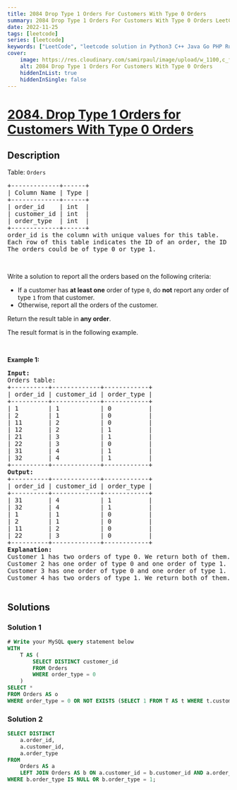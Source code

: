 ```yaml
---
title: 2084 Drop Type 1 Orders For Customers With Type 0 Orders
summary: 2084 Drop Type 1 Orders For Customers With Type 0 Orders LeetCode Solution Explained
date: 2022-11-25
tags: [leetcode]
series: [leetcode]
keywords: ["LeetCode", "leetcode solution in Python3 C++ Java Go PHP Ruby Swift TypeScript Rust C# JavaScript C", "2084 Drop Type 1 Orders For Customers With Type 0 Orders LeetCode Solution Explained in all languages"]
cover:
    image: https://res.cloudinary.com/samirpaul/image/upload/w_1100,c_fit,co_rgb:FFFFFF,l_text:Arial_75_bold:2084 Drop Type 1 Orders For Customers With Type 0 Orders - Solution Explained/problem-solving.webp
    alt: 2084 Drop Type 1 Orders For Customers With Type 0 Orders
    hiddenInList: true
    hiddenInSingle: false
---
```



# [2084. Drop Type 1 Orders for Customers With Type 0 Orders](https://leetcode.com/problems/drop-type-1-orders-for-customers-with-type-0-orders)


## Description

<p>Table: <code>Orders</code></p>

<pre>
+-------------+------+
| Column Name | Type |
+-------------+------+
| order_id    | int  | 
| customer_id | int  |
| order_type  | int  | 
+-------------+------+
order_id is the column with unique values for this table.
Each row of this table indicates the ID of an order, the ID of the customer who ordered it, and the order type.
The orders could be of type 0 or type 1.
</pre>

<p>&nbsp;</p>

<p>Write a solution to report all the orders based on the following criteria:</p>

<ul>
	<li>If a customer has <strong>at least one</strong> order of type <code>0</code>, do <strong>not</strong> report any order of type <code>1</code> from that customer.</li>
	<li>Otherwise, report all the orders of the customer.</li>
</ul>

<p>Return the result table in <strong>any order</strong>.</p>

<p>The result format is in the following example.</p>

<p>&nbsp;</p>
<p><strong class="example">Example 1:</strong></p>

<pre>
<strong>Input:</strong>
Orders table:
+----------+-------------+------------+
| order_id | customer_id | order_type |
+----------+-------------+------------+
| 1        | 1           | 0          |
| 2        | 1           | 0          |
| 11       | 2           | 0          |
| 12       | 2           | 1          |
| 21       | 3           | 1          |
| 22       | 3           | 0          |
| 31       | 4           | 1          |
| 32       | 4           | 1          |
+----------+-------------+------------+
<strong>Output:</strong>
+----------+-------------+------------+
| order_id | customer_id | order_type |
+----------+-------------+------------+
| 31       | 4           | 1          |
| 32       | 4           | 1          |
| 1        | 1           | 0          |
| 2        | 1           | 0          |
| 11       | 2           | 0          |
| 22       | 3           | 0          |
+----------+-------------+------------+
<strong>Explanation:</strong>
Customer 1 has two orders of type 0. We return both of them.
Customer 2 has one order of type 0 and one order of type 1. We only return the order of type 0.
Customer 3 has one order of type 0 and one order of type 1. We only return the order of type 0.
Customer 4 has two orders of type 1. We return both of them.

</pre>

## Solutions

### Solution 1

<!-- tabs:start -->

```sql
# Write your MySQL query statement below
WITH
    T AS (
        SELECT DISTINCT customer_id
        FROM Orders
        WHERE order_type = 0
    )
SELECT *
FROM Orders AS o
WHERE order_type = 0 OR NOT EXISTS (SELECT 1 FROM T AS t WHERE t.customer_id = o.customer_id);
```

<!-- tabs:end -->

### Solution 2

<!-- tabs:start -->

```sql
SELECT DISTINCT
    a.order_id,
    a.customer_id,
    a.order_type
FROM
    Orders AS a
    LEFT JOIN Orders AS b ON a.customer_id = b.customer_id AND a.order_type != b.order_type
WHERE b.order_type IS NULL OR b.order_type = 1;
```

<!-- tabs:end -->

<!-- end -->
